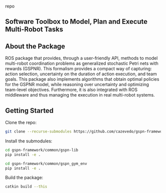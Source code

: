 repo<!-- TABLE OF CONTENTS -->
## Software Toolbox to Model, Plan and Execute Multi-Robot Tasks

## About the Package
ROS package that provides, through a user-friendly API, methods to model multi-robot coordination problems as generalized stochastic Petri nets with rewards (GSPNR). This formalism provides a compact way of capturing: action selection, uncertainty on the duration of action execution, and team goals. This package also implements algorithms that obtain optimal policies for the GSPNR model, while reasoning over uncertainty and optimizing team-level objectives. Furthermore, it is also integrated with ROS middleware and thus managing the execution in real multi-robot systems.

## Getting Started
Clone the repo:
```bash
git clone --recurse-submodules https://github.com/cazevedo/gspn-framework.git
```
Install the submodules:
```bash
cd gspn-framework/common/gspn-lib
pip install -e .
```
```bash
cd gspn-framework/common/gspn_gym_env
pip install -e .
```
Build the package:
```bash
catkin build --this
```